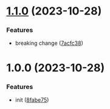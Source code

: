 # [1.1.0](https://github.com/glocalflex/release/compare/v1.0.0...v1.1.0) (2023-10-28)


### Features

* breaking change ([7acfc38](https://github.com/glocalflex/release/commit/7acfc38b03f4f5ceae30cfeebd9a50d9fde20e3e))

# 1.0.0 (2023-10-28)


### Features

* init ([8fabe75](https://github.com/glocalflex/release/commit/8fabe75dd3bc7f2b8168564619a66c0c6478b3e0))
